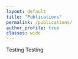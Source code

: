 ```yaml
---
layout: default
title: "Publications"
permalink: /publications/
author_profile: true
classes: wide
---
```


Testing Testing